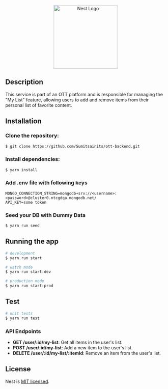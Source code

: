 <p align="center">
  <a href="http://nestjs.com/" target="blank"><img src="https://nestjs.com/img/logo-small.svg" width="200" alt="Nest Logo" /></a>
</p>

## Description

This service is part of an OTT platform and is responsible for managing the "My List" feature, allowing users to add and remove items from their personal list of favorite content.

## Installation

### Clone the repository:

```bash
$ git clone https://github.com/Sumitsainits/ott-backend.git
```

### Install dependencies:

```bash
$ yarn install
```

### Add .env file with following keys

```
MONGO_CONNECTION_STRING=mongodb+srv://<username>:<password>@cluster0.ntcgdqa.mongodb.net/
API_KEY=some token
```

### Seed your DB with Dummy Data

```bash
$ yarn run seed
```

## Running the app

```bash
# development
$ yarn run start

# watch mode
$ yarn run start:dev

# production mode
$ yarn run start:prod
```

## Test

```bash
# unit tests
$ yarn run test
```

### API Endpoints

- **GET /user/:id/my-list**: Get all items in the user's list.
- **POST /user/:id/my-list**: Add a new item to the user's list.
- **DELETE /user/:id/my-list/:itemId**: Remove an item from the user's list.

## License

Nest is [MIT licensed](LICENSE).
